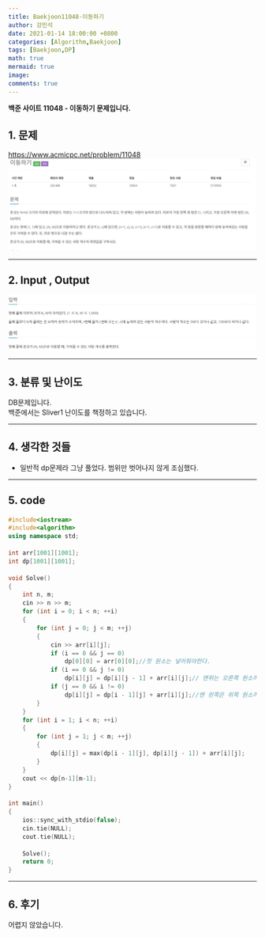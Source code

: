 ```yaml
---
title: Baekjoon11048-이동하기
author: 강민석
date: 2021-01-14 18:00:00 +0800
categories: [Algorithm,Baekjoon]
tags: [Baekjoon,DP]
math: true
mermaid: true
image: 
comments: true
---
```


**백준 사이트 11048 - 이동하기 문제입니다.**

## 1. 문제
<https://www.acmicpc.net/problem/11048>
![](/assets/img/sample/Baekjoon/11048/Problem.JPG)

-----  

## 2. Input , Output
![](/assets/img/sample/Baekjoon/11048/input.JPG)

-----  

## 3. 분류 및 난이도

DB문제입니다.  
백준에서는 Sliver1 난이도를 책정하고 있습니다.  

-----  

## 4. 생각한 것들

- 일반적 dp문제라 그냥 풀었다. 범위만 벗어나지 않게 조심했다.

-----  

## 5. code

```c++
#include<iostream>
#include<algorithm>
using namespace std;

int arr[1001][1001];
int dp[1001][1001];	

void Solve()
{
	int n, m;
	cin >> n >> m;
	for (int i = 0; i < n; ++i)
	{
		for (int j = 0; j < m; ++j)
		{
			cin >> arr[i][j];
			if (i == 0 && j == 0)
				dp[0][0] = arr[0][0];//첫 원소는 넣어줘야한다.
			if (i == 0 && j != 0)
				dp[i][j] = dp[i][j - 1] + arr[i][j];// 맨위는 오른쪽 원소까지의  합을 값을 더한다.
			if (j == 0 && i != 0)
				dp[i][j] = dp[i - 1][j] + arr[i][j];//맨 왼쪽은 위쪽 원소까지의 합을 더한다.
		}
	}
	for (int i = 1; i < n; ++i)
	{
		for (int j = 1; j < m; ++j)
		{
			dp[i][j] = max(dp[i - 1][j], dp[i][j - 1]) + arr[i][j];
		}
	}
	cout << dp[n-1][m-1];
}

int main()
{
	ios::sync_with_stdio(false);
	cin.tie(NULL);
	cout.tie(NULL);

	Solve();
	return 0;
}
```
-----

## 6. 후기
어렵지 않았습니다.  







 